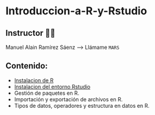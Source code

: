 # Introduccion-a-R-y-Rstudio

## Instructor 👨‍🏫  
Manuel Alain Ramírez Sáenz --> Llámame `MARS`

## Contenido:

* [Instalacion de R](https://github.com/bioinfoperu/Introduccion-a-R-y-Rstudio/tree/main/Lecture/Instalacion%20de%20R/README.md)
* [Instalacion del entorno Rstudio](https://github.com/bioinfoperu/Introduccion-a-R-y-Rstudio/tree/main/Lecture/Instalacion%20de%20Rstudio/README.md)
* Gestión de paquetes en R.
* Importación y exportación de archivos en R.
* Tipos de datos, operadores y estructura en datos en R.
